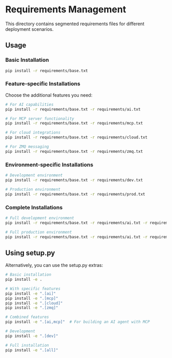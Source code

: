 # Requirements Management

This directory contains segmented requirements files for different deployment scenarios.

## Usage

### Basic Installation
```bash
pip install -r requirements/base.txt
```

### Feature-specific Installations
Choose the additional features you need:

```bash
# For AI capabilities
pip install -r requirements/base.txt -r requirements/ai.txt

# For MCP server functionality
pip install -r requirements/base.txt -r requirements/mcp.txt

# For cloud integrations
pip install -r requirements/base.txt -r requirements/cloud.txt

# For ZMQ messaging
pip install -r requirements/base.txt -r requirements/zmq.txt
```

### Environment-specific Installations

```bash
# Development environment
pip install -r requirements/base.txt -r requirements/dev.txt

# Production environment
pip install -r requirements/base.txt -r requirements/prod.txt
```

### Complete Installations

```bash
# Full development environment
pip install -r requirements/base.txt -r requirements/ai.txt -r requirements/mcp.txt -r requirements/cloud.txt -r requirements/zmq.txt -r requirements/dev.txt

# Full production environment
pip install -r requirements/base.txt -r requirements/ai.txt -r requirements/mcp.txt -r requirements/cloud.txt -r requirements/zmq.txt -r requirements/prod.txt
```

## Using setup.py

Alternatively, you can use the setup.py extras:

```bash
# Basic installation
pip install -e .

# With specific features
pip install -e ".[ai]"
pip install -e ".[mcp]"
pip install -e ".[cloud]"
pip install -e ".[zmq]"

# Combined features
pip install -e ".[ai,mcp]"  # For building an AI agent with MCP

# Development
pip install -e ".[dev]"

# Full installation
pip install -e ".[all]"
```
